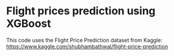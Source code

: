 # Flight prices prediction using XGBoost
This code uses the Flight Price Prediction dataset from Kaggle: https://www.kaggle.com/shubhambathwal/flight-price-prediction

